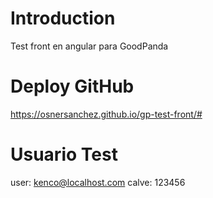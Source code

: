 # Introduction
Test front en angular para GoodPanda

# Deploy GitHub
https://osnersanchez.github.io/gp-test-front/#

# Usuario Test
user: kenco@localhost.com
calve: 123456
